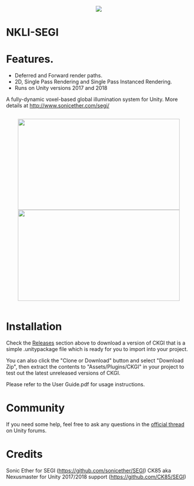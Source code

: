 <p align="center">
  <img src="https://i.imgur.com/gtkjoxj.png">
</p>

# NKLI-SEGI
# Features.
* Deferred and Forward render paths.
* 2D, Single Pass Rendering and Single Pass Instanced Rendering.
* Runs on Unity versions 2017 and 2018

A fully-dynamic voxel-based global illumination system for Unity. More details at http://www.sonicether.com/segi/

<p align="center" style="display: inline-block;">
  <img height="248px" width="440px" src="https://i.imgur.com/xoR4ab6.jpg">
  <img height="248px" width="440px" src="https://i.imgur.com/m0S2k0C.jpg">
</p>

# Installation
Check the [Releases](https://github.com/ninlilizi/SEGI/releases) section above to download a version of CKGI that is a simple .unitypackage file which is ready for you to import into your project. 

You can also click the "Clone or Download" button and select "Download Zip", then extract the contents to "Assets/Plugins/CKGI" in your project to test out the latest unreleased versions of CKGI.

Please refer to the User Guide.pdf for usage instructions.

# Community
If you need some help, feel free to ask any questions in the [official thread](https://forum.unity.com/threads/segi-fully-dynamic-global-illumination.410310) on Unity forums.

# Credits
Sonic Ether for SEGI (https://github.com/sonicether/SEGI)
CK85 aka Nexusmaster for Unity 2017/2018 support (https://github.com/CK85/SEGI)
